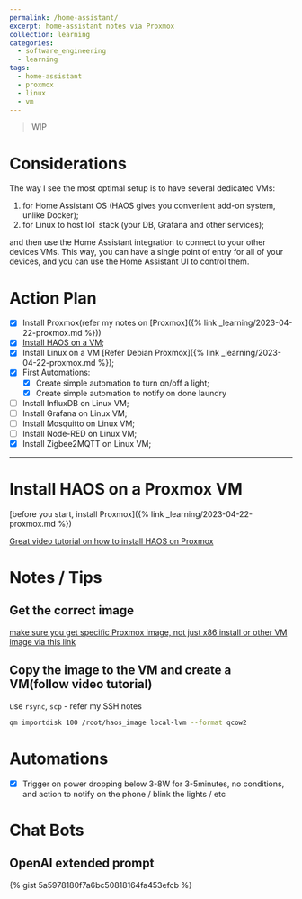 ```yaml
---
permalink: /home-assistant/
excerpt: home-assistant notes via Proxmox
collection: learning
categories:
  - software_engineering
  - learning
tags:
  - home-assistant
  - proxmox
  - linux
  - vm
---
```


> WIP

# Considerations

The way I see the most optimal setup is to have several dedicated VMs:

1. for Home Assistant OS (HAOS gives you convenient add-on system, unlike Docker);
1. for Linux to host IoT stack (your DB, Grafana and other services);

and then use the Home Assistant integration to connect to your other devices VMs. This way, you can have a single point of entry for all of your devices, and you can use the Home Assistant UI to control them.

# Action Plan

- [x] Install Proxmox(refer my notes on [Proxmox]({% link _learning/2023-04-22-proxmox.md %}))
- [x] [Install HAOS on a VM](#install-haos);
- [x] Install Linux on a VM [Refer Debian Proxmox]({% link _learning/2023-04-22-proxmox.md %});
- [x] First Automations:
  - [x] Create simple automation to turn on/off a light;
  - [x] Create simple automation to notify on done laundry
- [ ] Install InfluxDB on Linux VM;
- [ ] Install Grafana on Linux VM;
- [ ] Install Mosquitto on Linux VM;
- [ ] Install Node-RED on Linux VM;
- [x] Install Zigbee2MQTT on Linux VM;

---

# Install HAOS on a Proxmox VM

[before you start, install Proxmox]({% link _learning/2023-04-22-proxmox.md %})

[Great video tutorial on how to install HAOS on Proxmox](https://www.youtube.com/watch?app=desktop&v=1Un4zJJWUTE)

# Notes / Tips

## Get the correct image

[make sure you get specific Proxmox image, not just x86 install or other VM image via this link](https://www.home-assistant.io/installation/alternative)

## Copy the image to the VM and create a VM(follow video tutorial)

use `rsync`, `scp` - refer my SSH notes

```sh
qm importdisk 100 /root/haos_image local-lvm --format qcow2
```

# Automations

- [x] Trigger on power dropping below 3-8W for 3-5minutes, no conditions, and action to notify on the phone / blink the lights / etc

# Chat Bots

## OpenAI extended prompt

{% gist 5a5978180f7a6bc50818164fa453efcb %}
